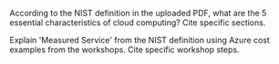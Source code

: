 According to the NIST definition in the uploaded PDF, what are the 5 essential characteristics of cloud computing? Cite specific sections.

Explain 'Measured Service' from the NIST definition using Azure cost examples from the workshops. Cite specific workshop steps.
